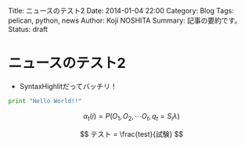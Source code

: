 Title: ニュースのテスト2
Date: 2014-01-04 22:00
Category: Blog
Tags: pelican, python, news
Author: Koji NOSHITA
Summary: 記事の要約です。
Status: draft

# ニュースのテスト2

- SyntaxHighlitだってバッチリ！

```python
print "Hello World!!"
```

$$ \alpha_t(i) = P(O_1, O_2, \cdots O_t, q_t= S_i \lambda) $$

$$ テスト = \frac{test}{試験} $$